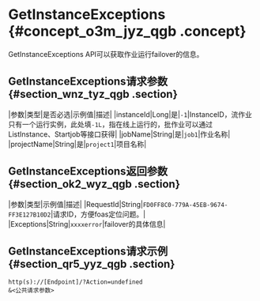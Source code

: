 # GetInstanceExceptions {#concept_o3m_jyz_qgb .concept}

GetInstanceExceptions API可以获取作业运行failover的信息。

## GetInstanceExceptions请求参数 {#section_wnz_tyz_qgb .section}

|参数|类型|是否必选|示例值|描述|
|instanceId|Long|是|`-1`|InstanceID，流作业只有一个运行实例，此处填`-1L`，指在线上运行的，批作业可以通过ListInstance、Startjob等接口获得|
|jobName|String|是|`job1`|作业名称|
|projectName|String|是|`project1`|项目名称|

## GetInstanceExceptions返回参数 {#section_ok2_wyz_qgb .section}

|参数|类型|示例值|描述|
|RequestId|String|`FD0FF8C0-779A-45EB-9674-FF3E127B10D2`|请求ID，方便foas定位问题。|
|Exceptions|String|`xxxxerror`|failover的具体信息|

## GetInstanceExceptions请求示例 {#section_qr5_yyz_qgb .section}

```
http(s)://[Endpoint]/?Action=undefined
&<公共请求参数>
```


